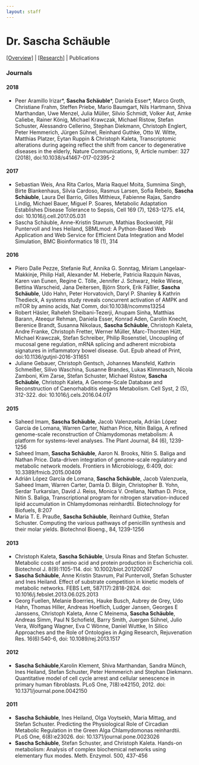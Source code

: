 ```yaml
---
layout: staff
---
```


# Dr. Sascha Schäuble

[[Overview]](https://julielab.github.io/web/staff/Schaeuble/Dr_+Sascha+Sch%C3%A4uble.html) | 
[[Research]](https://julielab.github.io/web/staff/Schaeuble/research.html) | 
Publications

### Journals

#### 2018

* Peer Aramillo Irizar*, **Sascha Schäuble***, Daniela Esser*, Marco Groth, Christiane Frahm, Steffen Priebe, Mario Baumgart, Nils Hartmann, Shiva Marthandan, Uwe Menzel, Julia Müller, Silvio Schmidt, Volker Ast, Amke Caliebe, Rainer König, Michael Krawczak, Michael Ristow, Stefan Schuster, Alessandro Cellerino, Stephan Diekmann, Christoph Englert, Peter Hemmerich, Jürgen Sühnel, Reinhard Guthke, Otto W. Witte, Matthias Platzer, Eytan Ruppin & Christoph Kaleta, Transcriptomic alterations during ageing reflect the shift from cancer to degenerative diseases in the elderly, Nature Communications, 9, Article number: 327 (2018), doi:10.1038/s41467-017-02395-2

#### 2017

* Sebastian Weis, Ana Rita Carlos, Maria Raquel Moita, Sumnima Singh, Birte Blankenhaus, Silvia Cardoso, Rasmus Larsen, Sofia Rebelo, **Sascha Schäuble**, Laura Del Barrio, Gilles Mithieux, Fabienne Rajas, Sandro Lindig, Michael Bauer, Miguel P. Soares, Metabolic Adaptation Establishes Disease Tolerance to Sepsis, Cell 169 (7), 1263-1275. e14, doi: 10.1016/j.cell.2017.05.031
* Sascha Schäuble, Anne-Kristin Stavrum, Mathias Bockwoldt, Pål Puntervoll and Ines Heiland, SBMLmod: A Python-Based Web Application and Web Service for Efficient Data Integration and Model Simulation, BMC Bioinformatics 18 (1), 314

#### 2016

* Piero Dalle Pezze, Stefanie Ruf, Annika G. Sonntag, Miriam Langelaar-Makkinje, Philip Hall, Alexander M. Heberle, Patricia Razquin Navas, Karen van Eunen, Regine C. Tölle, Jennifer J. Schwarz, Heike Wiese, Bettina Warscheid, Jana Deitersen, Björn Stork, Erik Fäßler, **Sascha Schäuble**, Udo Hahn, Peter Horvatovich, Daryl P. Shanley & Kathrin Thedieck, A systems study reveals concurrent activation of AMPK and mTOR by amino acids, Nat Comm, doi:10.1038/ncomms13254
* Robert Häsler, Raheleh Sheibani-Tezerji, Anupam Sinha, Matthias Barann, Ateequr Rehman, Daniela Esser, Konrad Aden, Carolin Knecht, Berenice Brandt, Susanna Nikolaus, **Sascha Schäuble**, Christoph Kaleta, Andre Franke, Christoph Fretter, Werner Müller, Marc-Thorsten Hütt, Michael Krawczak, Stefan Schreiber, Philip Rosenstiel, Uncoupling of mucosal gene regulation, mRNA splicing and adherent microbiota signatures in inflammatory bowel disease. Gut. Epub ahead of Print, doi:10.1136/gutjnl-2016-311651
* Juliane Gebauer, Christoph Gentsch, Johannes Mansfeld, Kathrin Schmeißer, Silivo Waschina, Susanne Brandes, Lukas Klimmasch, Nicola Zamboni, Kim Zarse, Stefan Schuster, Michael Ristow, **Sascha Schäuble**, Christoph Kaleta, A Genome-Scale Database and Reconstruction of Caenorhabditis elegans Metabolism. Cell Syst, 2 (5), 312-322. doi: 10.1016/j.cels.2016.04.017

#### 2015

* Saheed Imam, **Sascha Schäuble**, Jacob Valenzuela, Adrián López García de Lomana, Warren Carter, Nathan Price, Nitin Baliga, A refined genome-scale reconstruction of Chlamydomonas metabolism: A platform for systems-level analyses. The Plant Journal, 84 (6), 1239-1256
* Saheed Imam, **Sascha Schäuble**, Aaron N. Brooks, Nitin S. Baliga and Nathan Price. Data-driven integration of genome-scale regulatory and metabolic network models. Frontiers in Microbiology, 6:409, doi: 10.3389/fmicb.2015.00409
* Adrián López García de Lomana, **Sascha Schäuble**, Jacob Valenzuela, Saheed Imam, Warren Carter, Damla D. Bilgin, Christopher B. Yohn, Serdar Turkarslan, David J. Reiss, Monica V. Orellana, Nathan D. Price, Nitin S. Baliga, Transcriptional program for nitrogen starvation-induced lipid accumulation in Chlamydomonas reinhardtii. Biotechnology for Biofuels, 8:207
* Maria T. E. Prauße, **Sascha Schäuble**, Reinhard Guthke, Stefan Schuster. Computing the various pathways of penicillin synthesis and their molar yields. Biotechnol Bioeng., 84, 1239-1256

#### 2013
* Christoph Kaleta, **Sascha Schäuble**, Ursula Rinas and Stefan Schuster. Metabolic costs of amino acid and protein production in Escherichia coli. Biotechnol J. 8(9):1105-114. doi: 10.1002/biot.201200267
* **Sascha Schäuble**, Anne Kristin Stavrum, Pal Puntervoll, Stefan Schuster and Ines Heiland. Effect of substrate competition in kinetic models of metabolic networks. FEBS Lett, 587(17):2818-2824. doi: 10.1016/j.febslet.2013.06.025.2013
* Georg Fuellen, Melanie Boerries, Hauke Busch, Aubrey de Grey, Udo Hahn, Thomas Hiller, Andreas Hoeflich, Ludger Jansen, Georges E Janssens, Christoph Kaleta, Anne C Meinema, **Sascha Schäuble**, Andreas Simm, Paul N Schofield, Barry Smith, Juergen Sühnel, Julio Vera, Wolfgang Wagner, Eva C Wönne, Daniel Wuttke, In Silico Approaches and the Role of Ontologies in Aging Research, Rejuvenation Res. 16(6):540-6, doi: 10.1089/rej.2013.1517

#### 2012
* **Sascha Schäuble**,Karolin Klement, Shiva Marthandan, Sandra Münch, Ines Heiland, Stefan Schuster, Peter Hemmerich and Stephan Diekmann. Quantitative model of cell cycle arrest and cellular senescence in primary human fibroblasts. PLoS One, 7(8):e42150, 2012. doi: 10.1371/journal.pone.0042150

#### 2011
* **Sascha Schäuble**, Ines Heiland, Olga Voytsekh, Maria Mittag, and Stefan Schuster. Predicting the Physiological Role of Circadian Metabolic Regulation in the Green Alga Chlamydomonas reinhardtii. PLoS One, 6(8):e23026. doi: 10.1371/journal.pone.0023026
* **Sascha Schäuble**, Stefan Schuster, and Christoph Kaleta. Hands-on metabolism: Analysis of complex biochemical networks using elementary flux modes. Meth. Enzymol. 500, 437-456

